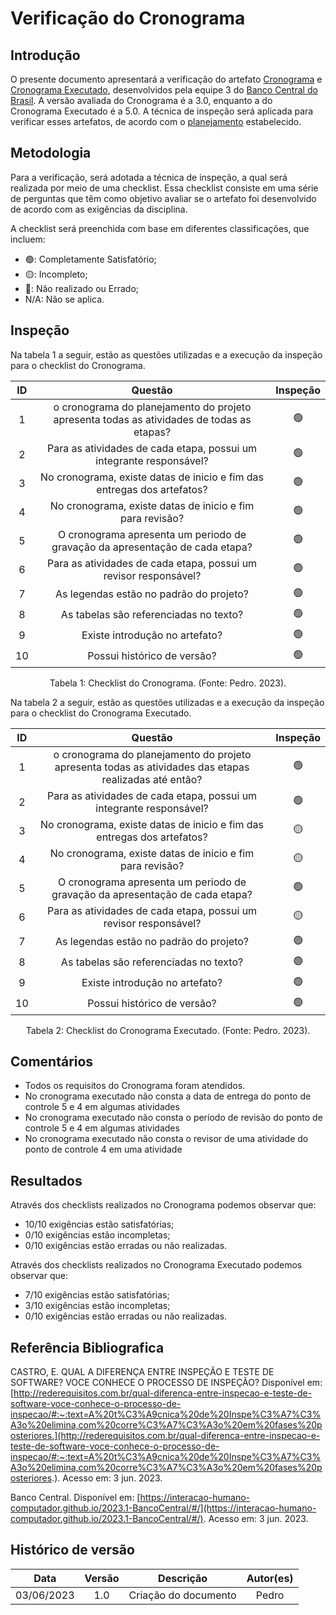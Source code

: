 # Verificação do Cronograma

## Introdução

O presente documento apresentará a verificação do artefato [Cronograma](https://interacao-humano-computador.github.io/2023.1-BancoCentral/#/planejamento/cronograma) e [Cronograma Executado](https://interacao-humano-computador.github.io/2023.1-BancoCentral/#/planejamento/cronograma_realizado), desenvolvidos pela equipe 3 do [Banco Central do Brasil](https://interacao-humano-computador.github.io/2023.1-BancoCentral/). A versão avaliada do Cronograma é a 3.0, enquanto a do Cronograma Executado é a 5.0. A técnica de inspeção será aplicada para verificar esses artefatos, de acordo com o [planejamento](../planejamento.md) estabelecido.

## Metodologia

Para a verificação, será adotada a técnica de inspeção, a qual será realizada por meio de uma checklist. Essa checklist consiste em uma série de perguntas que têm como objetivo avaliar se o artefato foi desenvolvido de acordo com as exigências da disciplina.

A checklist será preenchida com base em diferentes classificações, que incluem:

* 🟢: Completamente Satisfatório;
* 🟡: Incompleto;
* 🔴: Não realizado ou Errado;
* N/A: Não se aplica.

## Inspeção

Na tabela 1 a seguir, estão as questões utilizadas e a execução da inspeção para o checklist do Cronograma.

<center>

| ID |                                         Questão                                         | Inspeção |
| :-: | :---------------------------------------------------------------------------------------: | :--------: |
| 1 | o cronograma do planejamento do projeto apresenta todas as atividades de todas as etapas? |     🟢     |
| 2 |           Para as atividades de cada etapa, possui um integrante responsável?           |     🟢     |
| 3 |          No cronograma, existe datas de inicio e fim das entregas dos artefatos?          |     🟢     |
| 4 |                No cronograma, existe datas de inicio e fim para revisão?                |     🟢     |
| 5 |     O cronograma apresenta um periodo de gravação da apresentação de cada etapa?     |     🟢     |
| 6 |             Para as atividades de cada etapa, possui um revisor responsável?             |     🟢     |
| 7 |                         As legendas estão no padrão do projeto?                         |     🟢     |
| 8 |                          As tabelas são referenciadas no texto?                          |     🟢     |
| 9 |                             Existe introdução no artefato?                             |     🟢     |
| 10 |                               Possui histórico de versão?                               |     🟢     |

<div style="text-align: center">
    <p> Tabela 1: Checklist do Cronograma. (Fonte: Pedro. 2023).</p>
</div>

</center>

Na tabela 2 a seguir, estão as questões utilizadas e a execução da inspeção para o checklist do Cronograma Executado.

<center>

| ID |                                                 Questão                                                 | Inspeção |
| :-: | :------------------------------------------------------------------------------------------------------: | :--------: |
| 1 | o cronograma do planejamento do projeto apresenta todas as atividades das etapas realizadas até então? |     🟢     |
| 2 |                   Para as atividades de cada etapa, possui um integrante responsável?                   |     🟢     |
| 3 |                 No cronograma, existe datas de inicio e fim das entregas dos artefatos?                 |     🟡     |
| 4 |                        No cronograma, existe datas de inicio e fim para revisão?                        |     🟡     |
| 5 |             O cronograma apresenta um periodo de gravação da apresentação de cada etapa?             |     🟢     |
| 6 |                    Para as atividades de cada etapa, possui um revisor responsável?                    |     🟡     |
| 7 |                                As legendas estão no padrão do projeto?                                |     🟢     |
| 8 |                                 As tabelas são referenciadas no texto?                                 |     🟢     |
| 9 |                                     Existe introdução no artefato?                                     |     🟢     |
| 10 |                                      Possui histórico de versão?                                      |     🟢     |

<div style="text-align: center">
    <p> Tabela 2: Checklist do Cronograma Executado. (Fonte: Pedro. 2023).</p>
</div>

</center>

## Comentários

* Todos os requisitos do Cronograma foram atendidos.
* No cronograma executado não consta a data de entrega do ponto de controle 5 e 4 em algumas atividades
* No cronograma executado não consta o período de revisão do ponto de controle 5 e 4 em algumas atividades
* No cronograma executado não consta o revisor de uma atividade do ponto de controle 4 em uma atividade

## Resultados

Através dos checklists realizados no Cronograma podemos observar que:

* 10/10 exigências estão satisfatórias;
* 0/10 exigências estão incompletas;
* 0/10 exigências estão erradas ou não realizadas.

Através dos checklists realizados no Cronograma Executado podemos observar que:

* 7/10 exigências estão satisfatórias;
* 3/10 exigências estão incompletas;
* 0/10 exigências estão erradas ou não realizadas.

## Referência Bibliografica

CASTRO, E. QUAL A DIFERENÇA ENTRE INSPEÇÃO E TESTE DE SOFTWARE? VOCE CONHECE O PROCESSO DE INSPEÇÃO? Disponível em: [http://rederequisitos.com.br/qual-diferenca-entre-inspecao-e-teste-de-software-voce-conhece-o-processo-de-inspecao/#:~:text=A%20t%C3%A9cnica%20de%20Inspe%C3%A7%C3%A3o%20elimina,com%20corre%C3%A7%C3%A3o%20em%20fases%20posteriores.](http://rederequisitos.com.br/qual-diferenca-entre-inspecao-e-teste-de-software-voce-conhece-o-processo-de-inspecao/#:~:text=A%20t%C3%A9cnica%20de%20Inspe%C3%A7%C3%A3o%20elimina,com%20corre%C3%A7%C3%A3o%20em%20fases%20posteriores.). Acesso em: 3 jun. 2023.

Banco Central. Disponível em: [https://interacao-humano-computador.github.io/2023.1-BancoCentral/#/](https://interacao-humano-computador.github.io/2023.1-BancoCentral/#/). Acesso em: 3 jun. 2023.‌
‌

## Histórico de versão

|    Data    | Versão |      Descrição      | Autor(es) |
| :--------: | :-----: | :--------------------: | :-------: |
| 03/06/2023 |   1.0   | Criação do documento |   Pedro   |
